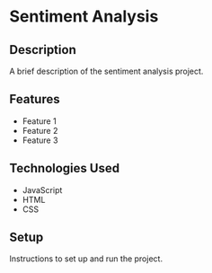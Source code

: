 # Sentiment Analysis

## Description

A brief description of the sentiment analysis project.

## Features

- Feature 1
- Feature 2
- Feature 3

## Technologies Used

- JavaScript
- HTML
- CSS

## Setup

Instructions to set up and run the project.
